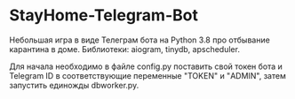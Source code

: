 # StayHome-Telegram-Bot
Небольшая игра в виде Телеграм бота на Python 3.8 про отбываниe карантина в доме.
Библиотеки: aiogram, tinydb, apscheduler.

Для начала необходимо в файле config.py поставить свой токен бота и Telegram ID в соответствующие переменные "TOKEN" и "ADMIN", затем запустить единожды dbworker.py.

